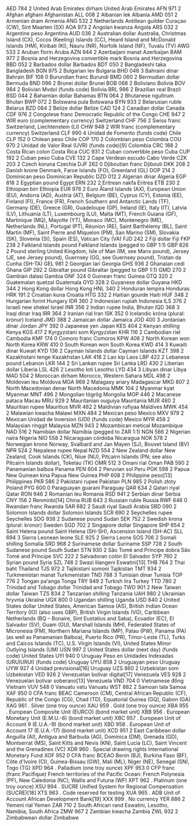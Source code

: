 AED	784	2	United Arab Emirates dirham	 United Arab Emirates
AFN	971	2	Afghan afghani	 Afghanistan
ALL	008	2	Albanian lek	 Albania
AMD	051	2	Armenian dram	 Armenia
ANG	532	2	Netherlands Antillean guilder	 Curaçao (CW),  Sint Maarten (SX)
AOA	973	2	Angolan kwanza	 Angola
ARS	032	2	Argentine peso	 Argentina
AUD	036	2	Australian dollar	 Australia,  Christmas Island (CX),  Cocos (Keeling) Islands (CC),  Heard Island and McDonald Islands (HM),  Kiribati (KI),  Nauru (NR),  Norfolk Island (NF),  Tuvalu (TV)
AWG	533	2	Aruban florin	 Aruba
AZN	944	2	Azerbaijani manat	 Azerbaijan
BAM	977	2	Bosnia and Herzegovina convertible mark	 Bosnia and Herzegovina
BBD	052	2	Barbados dollar	 Barbados
BDT	050	2	Bangladeshi taka	 Bangladesh
BGN	975	2	Bulgarian lev	 Bulgaria
BHD	048	3	Bahraini dinar	 Bahrain
BIF	108	0	Burundian franc	 Burundi
BMD	060	2	Bermudian dollar	 Bermuda
BND	096	2	Brunei dollar	 Brunei
BOB	068	2	Boliviano	 Bolivia
BOV	984	2	Bolivian Mvdol (funds code)	 Bolivia
BRL	986	2	Brazilian real	 Brazil
BSD	044	2	Bahamian dollar	 Bahamas
BTN	064	2	Bhutanese ngultrum	 Bhutan
BWP	072	2	Botswana pula	 Botswana
BYN	933	2	Belarusian ruble	 Belarus
BZD	084	2	Belize dollar	 Belize
CAD	124	2	Canadian dollar	 Canada
CDF	976	2	Congolese franc	 Democratic Republic of the Congo
CHE	947	2	WIR euro (complementary currency)	  Switzerland
CHF	756	2	Swiss franc	  Switzerland,  Liechtenstein (LI)
CHW	948	2	WIR franc (complementary currency)	  Switzerland
CLF	990	4	Unidad de Fomento (funds code)	 Chile
CLP	152	0	Chilean peso	 Chile
COP	170	2	Colombian peso	 Colombia
COU	970	2	Unidad de Valor Real (UVR) (funds code)[9]	 Colombia
CRC	188	2	Costa Rican colon	 Costa Rica
CUC	931	2	Cuban convertible peso	 Cuba
CUP	192	2	Cuban peso	 Cuba
CVE	132	2	Cape Verdean escudo	 Cabo Verde
CZK	203	2	Czech koruna	 Czechia
DJF	262	0	Djiboutian franc	 Djibouti
DKK	208	2	Danish krone	 Denmark,  Faroe Islands (FO),  Greenland (GL)
DOP	214	2	Dominican peso	 Dominican Republic
DZD	012	2	Algerian dinar	 Algeria
EGP	818	2	Egyptian pound	 Egypt
ERN	232	2	Eritrean nakfa	 Eritrea
ETB	230	2	Ethiopian birr	 Ethiopia
EUR	978	2	Euro	 Åland Islands (AX),  European Union (EU),  Andorra (AD),   Austria (AT),  Belgium (BE),  Cyprus (CY),  Estonia (EE),  Finland (FI),  France (FR),  French Southern and Antarctic Lands (TF),  Germany (DE),  Greece (GR),  Guadeloupe (GP),  Ireland (IE),  Italy (IT),  Latvia (LV),  Lithuania (LT),  Luxembourg (LU),  Malta (MT),  French Guiana (GF),  Martinique (MQ),  Mayotte (YT),  Monaco (MC),  Montenegro (ME),  Netherlands (NL),  Portugal (PT),  Réunion (RE),  Saint Barthélemy (BL),  Saint Martin (MF),  Saint Pierre and Miquelon (PM),  San Marino (SM),  Slovakia (SK),  Slovenia (SI),  Spain (ES),   Vatican City (VA)
FJD	242	2	Fiji dollar	 Fiji
FKP	238	2	Falkland Islands pound	 Falkland Islands (pegged to GBP 1:1)
GBP	826	2	Pound sterling	 United Kingdom,  Isle of Man (IM, see Manx pound),  Jersey (JE, see Jersey pound),  Guernsey (GG, see Guernsey pound),  Tristan da Cunha (SH-TA)
GEL	981	2	Georgian lari	 Georgia
GHS	936	2	Ghanaian cedi	 Ghana
GIP	292	2	Gibraltar pound	 Gibraltar (pegged to GBP 1:1)
GMD	270	2	Gambian dalasi	 Gambia
GNF	324	0	Guinean franc	 Guinea
GTQ	320	2	Guatemalan quetzal	 Guatemala
GYD	328	2	Guyanese dollar	 Guyana
HKD	344	2	Hong Kong dollar	 Hong Kong
HNL	340	2	Honduran lempira	 Honduras
HRK	191	2	Croatian kuna	 Croatia
HTG	332	2	Haitian gourde	 Haiti
HUF	348	2	Hungarian forint	 Hungary
IDR	360	2	Indonesian rupiah	 Indonesia
ILS	376	2	Israeli new shekel	 Israel
INR	356	2	Indian rupee	 India,  Bhutan
IQD	368	3	Iraqi dinar	 Iraq
IRR	364	2	Iranian rial	 Iran
ISK	352	0	Icelandic króna (plural: krónur)	 Iceland
JMD	388	2	Jamaican dollar	 Jamaica
JOD	400	3	Jordanian dinar	 Jordan
JPY	392	0	Japanese yen	 Japan
KES	404	2	Kenyan shilling	 Kenya
KGS	417	2	Kyrgyzstani som	 Kyrgyzstan
KHR	116	2	Cambodian riel	 Cambodia
KMF	174	0	Comoro franc	 Comoros
KPW	408	2	North Korean won	 North Korea
KRW	410	0	South Korean won	 South Korea
KWD	414	3	Kuwaiti dinar	 Kuwait
KYD	136	2	Cayman Islands dollar	 Cayman Islands
KZT	398	2	Kazakhstani tenge	 Kazakhstan
LAK	418	2	Lao kip	 Laos
LBP	422	2	Lebanese pound	 Lebanon
LKR	144	2	Sri Lankan rupee	 Sri Lanka
LRD	430	2	Liberian dollar	 Liberia
LSL	426	2	Lesotho loti	 Lesotho
LYD	434	3	Libyan dinar	 Libya
MAD	504	2	Moroccan dirham	 Morocco,  Western Sahara
MDL	498	2	Moldovan leu	 Moldova
MGA	969	2	Malagasy ariary	 Madagascar
MKD	807	2	North Macedonian denar	 North Macedonia
MMK	104	2	Myanmar kyat	 Myanmar
MNT	496	2	Mongolian tögrög	 Mongolia
MOP	446	2	Macanese pataca	 Macau
MRU	929	2	Mauritanian ouguiya	 Mauritania
MUR	480	2	Mauritian rupee	 Mauritius
MVR	462	2	Maldivian rufiyaa	 Maldives
MWK	454	2	Malawian kwacha	 Malawi
MXN	484	2	Mexican peso	 Mexico
MXV	979	2	Mexican Unidad de Inversion (UDI) (funds code)	 Mexico
MYR	458	2	Malaysian ringgit	 Malaysia
MZN	943	2	Mozambican metical	 Mozambique
NAD	516	2	Namibian dollar	 Namibia (pegged to ZAR 1:1)
NGN	566	2	Nigerian naira	 Nigeria
NIO	558	2	Nicaraguan córdoba	 Nicaragua
NOK	578	2	Norwegian krone	 Norway,  Svalbard and  Jan Mayen (SJ),  Bouvet Island (BV)
NPR	524	2	Nepalese rupee	   Nepal
NZD	554	2	New Zealand dollar	 New Zealand,  Cook Islands (CK),  Niue (NU),  Pitcairn Islands (PN; see also Pitcairn Islands dollar),  Tokelau (TK)
OMR	512	3	Omani rial	 Oman
PAB	590	2	Panamanian balboa	 Panama
PEN	604	2	Peruvian sol	 Peru
PGK	598	2	Papua New Guinean kina	 Papua New Guinea
PHP	608	2	Philippine peso[13]	 Philippines
PKR	586	2	Pakistani rupee	 Pakistan
PLN	985	2	Polish złoty	 Poland
PYG	600	0	Paraguayan guaraní	 Paraguay
QAR	634	2	Qatari riyal	 Qatar
RON	946	2	Romanian leu	 Romania
RSD	941	2	Serbian dinar	 Serbia
CNY	156	2	Renminbi[14]	 China
RUB	643	2	Russian ruble	 Russia
RWF	646	0	Rwandan franc	 Rwanda
SAR	682	2	Saudi riyal	 Saudi Arabia
SBD	090	2	Solomon Islands dollar	 Solomon Islands
SCR	690	2	Seychelles rupee	 Seychelles
SDG	938	2	Sudanese pound	 Sudan
SEK	752	2	Swedish krona (plural: kronor)	 Sweden
SGD	702	2	Singapore dollar	 Singapore
SHP	654	2	Saint Helena pound	 Saint Helena (SH-SH),  Ascension Island (SH-AC)
SLL 694 3   Sierra Leonean leone
SLE	925	2	Sierra Leone
SOS	706	2	Somali shilling	 Somalia
SRD	968	2	Surinamese dollar	 Suriname
SSP	728	2	South Sudanese pound	 South Sudan
STN	930	2	São Tomé and Príncipe dobra	 São Tomé and Príncipe
SVC	222	2	Salvadoran colón	 El Salvador
SYP	760	2	Syrian pound	 Syria
SZL	748	2	Swazi lilangeni	 Eswatini[13]
THB	764	2	Thai baht	 Thailand
TJS	972	2	Tajikistani somoni	 Tajikistan
TMT	934	2	Turkmenistan manat	 Turkmenistan
TND	788	3	Tunisian dinar	 Tunisia
TOP	776	2	Tongan paʻanga	 Tonga
TRY	949	2	Turkish lira	 Turkey
TTD	780	2	Trinidad and Tobago dollar	 Trinidad and Tobago
TWD	901	2	New Taiwan dollar	 Taiwan
TZS	834	2	Tanzanian shilling	 Tanzania
UAH	980	2	Ukrainian hryvnia	 Ukraine
UGX	800	0	Ugandan shilling	 Uganda
USD	840	2	United States dollar	 United States,  American Samoa (AS),  British Indian Ocean Territory (IO) (also uses GBP),  British Virgin Islands (VG),  Caribbean Netherlands (BQ – Bonaire, Sint Eustatius and Saba),  Ecuador (EC),  El Salvador (SV),  Guam (GU),  Marshall Islands (MH),  Federated States of Micronesia (FM),  Northern Mariana Islands (MP),  Palau (PW),  Panama (PA) (as well as Panamanian Balboa),  Puerto Rico (PR),  Timor-Leste (TL),  Turks and Caicos Islands (TC),  U.S. Virgin Islands (VI),  United States Minor Outlying Islands (UM)
USN	997	2	United States dollar (next day) (funds code)	 United States
UYI	940	0	Uruguay Peso en Unidades Indexadas (URUIURUI) (funds code)	 Uruguay
UYU	858	2	Uruguayan peso	 Uruguay
UYW	927	4	Unidad previsional[16]	 Uruguay
UZS	860	2	Uzbekistan som	 Uzbekistan
VED	926	2	Venezuelan bolívar digital[17]	 Venezuela
VES	928	2	Venezuelan bolívar soberano[13]	 Venezuela
VND	704	0	Vietnamese đồng	 Vietnam
VUV	548	0	Vanuatu vatu	 Vanuatu
WST	882	2	Samoan tala	 Samoa
XAF	950	0	CFA franc BEAC	 Cameroon (CM),  Central African Republic (CF),  Republic of the Congo (CG),  Chad (TD),  Equatorial Guinea (GQ),  Gabon (GA)
XAG	961	.	Silver (one troy ounce)
XAU	959	.	Gold (one troy ounce)
XBA	955	.	European Composite Unit (EURCO) (bond market unit)
XBB	956	.	European Monetary Unit (E.M.U.-6) (bond market unit)
XBC	957	.	European Unit of Account 9 (E.U.A.-9) (bond market unit)
XBD	958	.	European Unit of Account 17 (E.U.A.-17) (bond market unit)
XCD	951	2	East Caribbean dollar	 Anguilla (AI),  Antigua and Barbuda (AG),  Dominica (DM),  Grenada (GD),  Montserrat (MS),  Saint Kitts and Nevis (KN),  Saint Lucia (LC),  Saint Vincent and the Grenadines (VC)
XDR	960	.	Special drawing rights	International Monetary Fund
XOF	952	0	CFA franc BCEAO	 Benin (BJ),  Burkina Faso (BF),  Côte d'Ivoire (CI),  Guinea-Bissau (GW),  Mali (ML),  Niger (NE),  Senegal (SN),  Togo (TG)
XPD	964	.	Palladium (one troy ounce)
XPF	953	0	CFP franc (franc Pacifique)	French territories of the Pacific Ocean:  French Polynesia (PF),  New Caledonia (NC),  Wallis and Futuna (WF)
XPT	962	.	Platinum (one troy ounce)
XSU	994	.	SUCRE	Unified System for Regional Compensation (SUCRE)[18]
XTS	963	.	Code reserved for testing
XUA	965	.	ADB Unit of Account	African Development Bank[19]
XXX	999	.	No currency
YER	886	2	Yemeni rial	 Yemen
ZAR	710	2	South African rand	 Eswatini,  Lesotho,  Namibia,  South Africa
ZMW	967	2	Zambian kwacha	 Zambia
ZWL	932	2	Zimbabwean dollar	 Zimbabwe